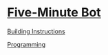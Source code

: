 # [Five-Minute Bot](http://nxtprograms.com/NXT2/five_minute_bot)

[Building Instructions](http://nxtprograms.com/NXT2/five_minute_bot/steps.html)

[Programming](http://nxtprograms.com/NXT2/five_minute_bot/steps.html#Program)
